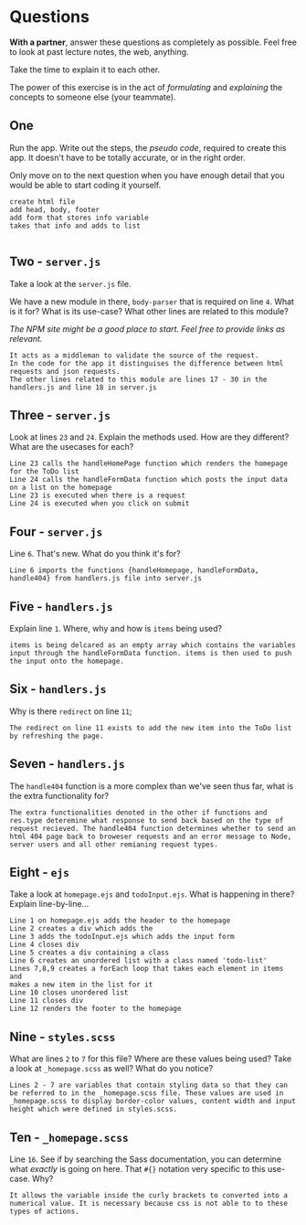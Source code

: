 # Questions

**With a partner**, answer these questions as completely as possible. Feel free to look at past lecture notes, the web, anything. 

Take the time to explain it to each other. 

The power of this exercise is in the act of _formulating_ and _explaining_ the concepts to someone else (your teammate).

## One

Run the app. Write out the steps, the _pseudo code_, required to create this app. It doesn't have to be totally accurate, or in the right order.

Only move on to the next question when you have enough detail that you would be able to start coding it yourself.

```
create html file 
add head, body, footer 
add form that stores info variable 
takes that info and adds to list 


```

## Two - `server.js`

Take a look at the `server.js` file.

We have a new module in there, `body-parser` that is required on line `4`. What is it for? What is its use-case? What other lines are related to this module?

_The NPM site might be a good place to start. Feel free to provide links as relevant._

```
It acts as a middleman to validate the source of the request.
In the code for the app it distinguises the difference between html requests and json requests. 
The other lines related to this module are lines 17 - 30 in the handlers.js and line 18 in server.js

```

## Three - `server.js`

Look at lines `23` and `24`. Explain the methods used. How are they different? What are the usecases for each?

```
Line 23 calls the handleHomePage function which renders the homepage for the ToDo list 
Line 24 calls the handleFormData function which posts the input data on a list on the homepage 
Line 23 is executed when there is a request 
Line 24 is executed when you click on submit
```

## Four - `server.js`

Line `6`. That's new. What do you think it's for?

```
Line 6 imports the functions {handleHomepage, handleFormData, handle404} from handlers.js file into server.js

```

## Five - `handlers.js`

Explain line `1`. Where, why and how is `items` being used?

```
items is being delcared as an empty array which contains the variables input through the handleFormData function. items is then used to push the input onto the homepage.  

```

## Six - `handlers.js`

Why is there `redirect` on line `11`;

```
The redirect on line 11 exists to add the new item into the ToDo list 
by refreshing the page. 

``` 

## Seven - `handlers.js`

The `handle404` function is a more complex than we've seen thus far, what is the extra functionality for?

```
The extra functionalities denoted in the other if functions and res.type deteremine what response to send back based on the type of request recieved. The handle404 function determines whether to send an html 404 page back to broweser requests and an error message to Node, server users and all other remianing request types.  

```

## Eight - `ejs`

Take a look at `homepage.ejs` and `todoInput.ejs`. What is happening in there? Explain line-by-line...

```
Line 1 on homepage.ejs adds the header to the homepage
Line 2 creates a div which adds the 
Line 3 adds the todoInput.ejs which adds the input form 
Line 4 closes div
Line 5 creates a div containing a class 
Line 6 creates an unordered list with a class named 'todo-list' 
Lines 7,8,9 creates a forEach loop that takes each element in items and 
makes a new item in the list for it
Line 10 closes unordered list
Line 11 closes div 
Line 12 renders the footer to the homepage  

```

## Nine - `styles.scss`

What are lines `2` to `7` for this file? Where are these values being used? Take a look at `_homepage.scss` as well? What do you notice?

```
Lines 2 - 7 are variables that contain styling data so that they can be referred to in the _homepage.scss file. These values are used in _homepage.scss to display border-color values, content width and input height which were defined in styles.scss. 

```

## Ten - `_homepage.scss`

Line `16`. See if by searching the Sass documentation, you can determine what _exactly_ is going on here. That `#{}` notation very specific to this use-case. Why?

```
It allows the variable inside the curly brackets to converted into a numerical value. It is necessary because css is not able to to these types of actions. 

```







